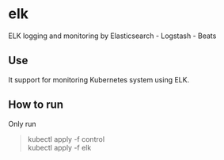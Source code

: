 # elk
ELK logging and monitoring by Elasticsearch - Logstash - Beats
## Use
It support for monitoring Kubernetes system using ELK.

## How to run
Only run 
> kubectl apply -f control  
> kubectl apply -f elk
